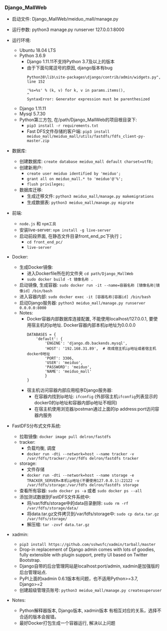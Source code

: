 ### Django_MallWeb
- 启动文件:
    Django_MallWeb/meiduo_mall/manage.py

- 运行参数:
    python3 manage.py runserver 127.0.0.1:8000

- 运行环境:
    - Ubuntu 18.04 LTS
    - Python 3.6.9
        - Django 1.11.11不支持Python 3.7及以上的版本
        - 由于下面句尾逗号的原因, django版本有bug
          ```
          Python38\lib\site-packages\django/contrib/admin/widgets.py", line 152
          
          '%s=%s' % (k, v) for k, v in params.items(),
          ^
          SyntaxError: Generator expression must be parenthesized
          ```   
    - Django 1.11.11
    - Mysql 5.7.30
    - Python第三方包, 在/path/Django_MallWeb的项目根目录下:
        - `pip3 install -r requirements.txt`
        - Fast DFS文件存储的客户端: `pip3 install meiduo_mall/meiduo_mall/utils/fastdfs/fdfs_client-py-master.zip`

- 数据库:
    - 创建数据库: `create database meiduo_mall default charset=utf8;`
    - 创建新用户: 
        - `create user meiduo identified by 'meiduo'; `
        - `grant all on meiduo_mall.* to 'meiduo'@'%'; `
        - `flush privileges;`
    - 数据库迁移:
        - 生成迁移文件: `python3 meiduo_mall/manage.py makemigrations`
        - 生成数据表: `python3 meiduo_mall/manage.py migrate`

- 前端:
    - `node.js` 和 `npm工具`
    - 安装live-server: `npm install -g live-server`
    - 启动前段界面, 在静态文件目录front_end_pc下执行；
        - `cd front_end_pc/`
        - `live-server`

- Docker:
    - 生成Docker镜像: 
        - 进入Dockerfile所在的文件夹 `cd path/Django_MallWeb`
        - `sudo docker build -t 镜像名称 .`
    - 启动镜像, 生成容器: `sudo docker run -it --name=容器名称 [镜像名称|镜像id] /bin/bash`
    - 进入容器内部: `sudo docker exec -it [容器名称|容器id] /bin/bash`
    - 启动Django服务器: `python3 meiduo_mall/manage.py runserver 0.0.0.0:8000`
    - Notes:
        - Docker容器内部数据库连接配置, 不能使用localhost/127.0.0.1, 要使用宿主机的ip地址. Docker容器内部本机ip地址为0.0.0.0
            ```config
            DATABASES = {
                'default': {
                    'ENGINE': 'django.db.backends.mysql',
                    'HOST': '192.168.31.89',  # 改成宿主机ip地址或者宿主机docker0地址
                    'PORT': 3306,
                    'USER': 'meiduo',
                    'PASSWORD': 'meiduo',
                    'NAME': 'meiduo_mall'
                    }
            }
            ```
        - 宿主机访问容器内部应用程序Django服务器:
            - 在容器内找到ip地址: `ifconfig` (外部宿主机`ifconfig`列表显示的docker0的ip地址和容器内部ip地址不相同)
            - 在宿主机使用浏览器/postman通过上面的ip address:port访问容器内服务

- FastDFS分布式文件系统:
    - 拉取镜像: `docker image pull delron/fastdfs`
    - tracker: 
        - 负载均衡, 调度
        - `docker run -dti --network=host --name tracker -v /var/fdfs/tracker:/var/fdfs delron/fastdfs tracker`
    - storage: 
        - 文件存储
        - `docker run -dti --network=host --name storage -e TRACKER_SERVER=本机ip地址(不要使用127.0.0.1):22122 -v /var/fdfs/storage:/var/fdfs delron/fastdfs storage`
    - 查看所有容器: `sudo docker ps -a` 或者 `sudo docker ps --all`
    - 添加测试数据到FastDFS文件系统中:
        - 将/var/fdfs/storage中的data目录删除: `sudo rm -rf /var/fdfs/storage/data/`
        - 将data.tar.gz文件拷贝到/var/fdfs/storage中: `sudo cp data.tar.gz /var/fdfs/storage/`
        - 解压缩: `tar -zxvf data.tar.gz`

- xadmin:
    - `pip3 install https://github.com/sshwsfc/xadmin/tarball/master`
    - Drop-in replacement of Django admin comes with lots of goodies, fully extensible with plugin support, pretty UI based on Twitter Bootstrap.
    - Django自带的后台管理网站是localhost:port/admin, xadmin是加强版的后台管理站点.
    - PyPI上面的xadmin 0.6.1版本有问题，也不适用Python>=3.7, Django>=2
    - 创建超级管理员账号: `python3 meiduo_mall/manage.py createsuperuser`

- Notes:
    - Python解释器版本, Django版本, xadmin版本 有相互对应的关系，选择不合适的版本会报错。
    - 最好Docker打包生成一个容器运行, 解决以上问题